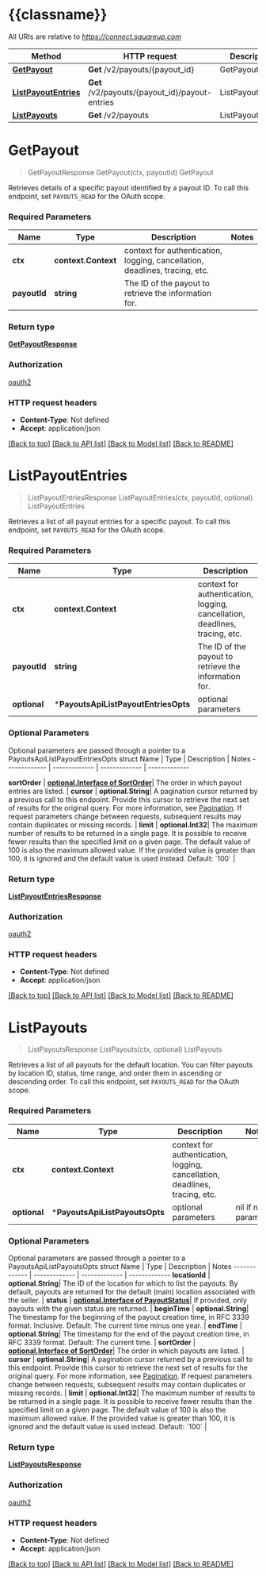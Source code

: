 # {{classname}}

All URIs are relative to *https://connect.squareup.com*

 Method                                                   | HTTP request                                   | Description       
----------------------------------------------------------|------------------------------------------------|-------------------
 [**GetPayout**](PayoutsApi.md#GetPayout)                 | **Get** /v2/payouts/{payout_id}                | GetPayout         
 [**ListPayoutEntries**](PayoutsApi.md#ListPayoutEntries) | **Get** /v2/payouts/{payout_id}/payout-entries | ListPayoutEntries 
 [**ListPayouts**](PayoutsApi.md#ListPayouts)             | **Get** /v2/payouts                            | ListPayouts       

# **GetPayout**

> GetPayoutResponse GetPayout(ctx, payoutId)
> GetPayout

Retrieves details of a specific payout identified by a payout ID. To call this endpoint, set `PAYOUTS_READ` for the
OAuth scope.

### Required Parameters

 Name         | Type                | Description                                                                 | Notes 
--------------|---------------------|-----------------------------------------------------------------------------|-------
 **ctx**      | **context.Context** | context for authentication, logging, cancellation, deadlines, tracing, etc. 
 **payoutId** | **string**          | The ID of the payout to retrieve the information for.                       |

### Return type

[**GetPayoutResponse**](GetPayoutResponse.md)

### Authorization

[oauth2](../README.md#oauth2)

### HTTP request headers

- **Content-Type**: Not defined
- **Accept**: application/json

[[Back to top]](#) [[Back to API list]](../README.md#documentation-for-api-endpoints) [[Back to Model list]](../README.md#documentation-for-models) [[Back to README]](../README.md)

# **ListPayoutEntries**

> ListPayoutEntriesResponse ListPayoutEntries(ctx, payoutId, optional)
> ListPayoutEntries

Retrieves a list of all payout entries for a specific payout. To call this endpoint, set `PAYOUTS_READ` for the OAuth
scope.

### Required Parameters

 Name         | Type                                 | Description                                                                 | Notes                
--------------|--------------------------------------|-----------------------------------------------------------------------------|----------------------
 **ctx**      | **context.Context**                  | context for authentication, logging, cancellation, deadlines, tracing, etc. 
 **payoutId** | **string**                           | The ID of the payout to retrieve the information for.                       |
 **optional** | ***PayoutsApiListPayoutEntriesOpts** | optional parameters                                                         | nil if no parameters 

### Optional Parameters

Optional parameters are passed through a pointer to a PayoutsApiListPayoutEntriesOpts struct
Name | Type | Description | Notes
------------- | ------------- | ------------- | -------------

**sortOrder** | [**optional.Interface of SortOrder**](.md)| The order in which payout entries are listed. |
**cursor** | **optional.String**| A pagination cursor returned by a previous call to this endpoint. Provide this cursor
to retrieve the next set of results for the original query. For more information,
see [Pagination](https://developer.squareup.com/docs/basics/api101/pagination). If request parameters change between
requests, subsequent results may contain duplicates or missing records. |
**limit** | **optional.Int32**| The maximum number of results to be returned in a single page. It is possible to receive
fewer results than the specified limit on a given page. The default value of 100 is also the maximum allowed value. If
the provided value is greater than 100, it is ignored and the default value is used instead. Default: &#x60;100&#x60; |

### Return type

[**ListPayoutEntriesResponse**](ListPayoutEntriesResponse.md)

### Authorization

[oauth2](../README.md#oauth2)

### HTTP request headers

- **Content-Type**: Not defined
- **Accept**: application/json

[[Back to top]](#) [[Back to API list]](../README.md#documentation-for-api-endpoints) [[Back to Model list]](../README.md#documentation-for-models) [[Back to README]](../README.md)

# **ListPayouts**

> ListPayoutsResponse ListPayouts(ctx, optional)
> ListPayouts

Retrieves a list of all payouts for the default location. You can filter payouts by location ID, status, time range, and
order them in ascending or descending order. To call this endpoint, set `PAYOUTS_READ` for the OAuth scope.

### Required Parameters

 Name         | Type                           | Description                                                                 | Notes                
--------------|--------------------------------|-----------------------------------------------------------------------------|----------------------
 **ctx**      | **context.Context**            | context for authentication, logging, cancellation, deadlines, tracing, etc. 
 **optional** | ***PayoutsApiListPayoutsOpts** | optional parameters                                                         | nil if no parameters 

### Optional Parameters

Optional parameters are passed through a pointer to a PayoutsApiListPayoutsOpts struct
Name | Type | Description | Notes
------------- | ------------- | ------------- | -------------
**locationId** | **optional.String**| The ID of the location for which to list the payouts. By default, payouts are
returned for the default (main) location associated with the seller. |
**status** | [**optional.Interface of PayoutStatus**](.md)| If provided, only payouts with the given status are
returned. |
**beginTime** | **optional.String**| The timestamp for the beginning of the payout creation time, in RFC 3339 format.
Inclusive. Default: The current time minus one year. |
**endTime** | **optional.String**| The timestamp for the end of the payout creation time, in RFC 3339 format. Default:
The current time. |
**sortOrder** | [**optional.Interface of SortOrder**](.md)| The order in which payouts are listed. |
**cursor** | **optional.String**| A pagination cursor returned by a previous call to this endpoint. Provide this cursor
to retrieve the next set of results for the original query. For more information,
see [Pagination](https://developer.squareup.com/docs/basics/api101/pagination). If request parameters change between
requests, subsequent results may contain duplicates or missing records. |
**limit** | **optional.Int32**| The maximum number of results to be returned in a single page. It is possible to receive
fewer results than the specified limit on a given page. The default value of 100 is also the maximum allowed value. If
the provided value is greater than 100, it is ignored and the default value is used instead. Default: &#x60;100&#x60; |

### Return type

[**ListPayoutsResponse**](ListPayoutsResponse.md)

### Authorization

[oauth2](../README.md#oauth2)

### HTTP request headers

- **Content-Type**: Not defined
- **Accept**: application/json

[[Back to top]](#) [[Back to API list]](../README.md#documentation-for-api-endpoints) [[Back to Model list]](../README.md#documentation-for-models) [[Back to README]](../README.md)

